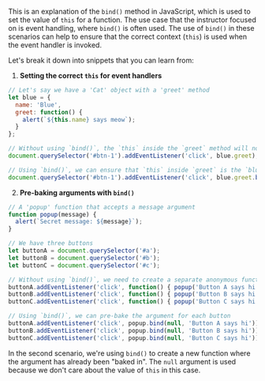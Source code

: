 This is an explanation of the `bind()` method in JavaScript, which is used to set the value of `this` for a function. The use case that the instructor focused on is event handling, where `bind()` is often used. The use of `bind()` in these scenarios can help to ensure that the correct context (`this`) is used when the event handler is invoked.

Let's break it down into snippets that you can learn from:

1. **Setting the correct `this` for event handlers**

```javascript
// Let's say we have a 'Cat' object with a 'greet' method
let blue = {
  name: 'Blue',
  greet: function() {
    alert(`${this.name} says meow`);
  }
};

// Without using `bind()`, the `this` inside the `greet` method will not be what we expect
document.querySelector('#btn-1').addEventListener('click', blue.greet); // this will not be the `blue` object

// Using `bind()`, we can ensure that `this` inside `greet` is the `blue` object
document.querySelector('#btn-1').addEventListener('click', blue.greet.bind(blue)); // this will be the `blue` object
```

2. **Pre-baking arguments with `bind()`**

```javascript
// A 'popup' function that accepts a message argument
function popup(message) {
  alert(`Secret message: ${message}`);
}

// We have three buttons
let buttonA = document.querySelector('#a');
let buttonB = document.querySelector('#b');
let buttonC = document.querySelector('#c');

// Without using `bind()`, we need to create a separate anonymous function for each button
buttonA.addEventListener('click', function() { popup('Button A says hi'); });
buttonB.addEventListener('click', function() { popup('Button B says hi'); });
buttonC.addEventListener('click', function() { popup('Button C says hi'); });

// Using `bind()`, we can pre-bake the argument for each button
buttonA.addEventListener('click', popup.bind(null, 'Button A says hi'));
buttonB.addEventListener('click', popup.bind(null, 'Button B says hi'));
buttonC.addEventListener('click', popup.bind(null, 'Button C says hi'));
```

In the second scenario, we're using `bind()` to create a new function where the argument has already been "baked in". The `null` argument is used because we don't care about the value of `this` in this case.